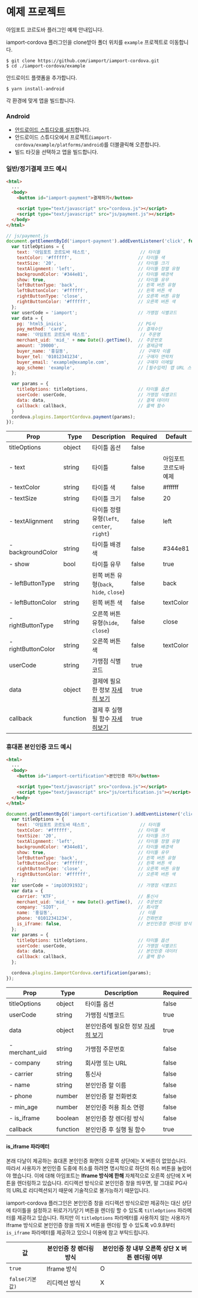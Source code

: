 # 예제 프로젝트

아임포트 코르도바 플러그인 예제 안내입니다.

iamport-cordova 플러그인을 clone받아 폴더 위치를 `example` 프로젝트로 이동합니다.

```
$ git clone https://github.com/iamport/iamport-cordova.git
$ cd ./iamport-cordova/example
```

안드로이드 플랫폼을 추가합니다.

```
$ yarn install-android
```

각 환경에 맞게 앱을 빌드합니다.

### Android
- [안드로이드 스튜디오를 설치](https://developer.android.com/studio)합니다.
- 안드로이드 스튜디오에서 프로젝트(`iamport-cordova/example/platforms/android`)를 더블클릭해 오픈합니다.
- 빌드 타깃을 선택하고 앱을 빌드합니다.


### 일반/정기결제 코드 예시
```html
<html>
  ...
  <body>
    <button id="iamport-payment">결제하기</button>

    <script type="text/javascript" src="cordova.js"></script>
    <script type="text/javascript" src="js/payment.js"></script>
  </body>
</html>
```

```javascript
// js/payment.js
document.getElementById('iamport-payment').addEventListener('click', function() {
  var titleOptions = {
    text: '아임포트 코르도바 테스트',                   // 타이틀
    textColor: '#ffffff',                         // 타이틀 색
    textSize: '20',                               // 타이틀 크기
    textAlignment: 'left',                        // 타이틀 정렬 유형
    backgroundColor: '#344e81',                   // 타이틀 배경색
    show: true,                                   // 타이틀 유무
    leftButtonType: 'back',                       // 왼쪽 버튼 유형
    leftButtonColor: '#ffffff',                   // 왼쪽 버튼 색
    rightButtonType: 'close',                     // 오른쪽 버튼 유형
    rightButtonColor: '#ffffff',                  // 오른쪽 버튼 색
  };
  var userCode = 'iamport';                       // 가맹점 식별코드
  var data = {
    pg: 'html5_inicis',                           // PG사
    pay_method: 'card',                           // 결제수단
    name: '아임포트 코르도바 테스트',                   // 주문명
    merchant_uid: 'mid_' + new Date().getTime(),  // 주문번호
    amount: '39000',                              // 결제금액
    buyer_name: '홍길동',                           // 구매자 이름
    buyer_tel: '01012341234',                     // 구매자 연락처
    buyer_email: 'example@example.com',           // 구매자 이메일
    app_scheme: 'example',                        // [필수입력] 앱 URL 스킴
  };

  var params = {
    titleOptions: titleOptions,                   // 타이틀 옵션
    userCode: userCode,                           // 가맹점 식별코드
    data: data,                                   // 결제 데이터
    callback: callback,                           // 콜백 함수
  }
  cordova.plugins.IamportCordova.payment(params);
});
```

| Prop               | Type     |  Description                                               | Required | Default          |
| ------------------ | -------- | ---------------------------------------------------------- | -------- | ---------------- |
| titleOptions       | object   | 타이틀 옵션                                                   | false    |                  |
| - text             | string   | 타이틀                                                       | false    | 아임포트 코르도바 예제 |
| - textColor        | string   | 타이틀 색                                                    | false     | #ffffff          |
| - textSize         | string   | 타이틀 크기                                                   | false     | 20               |
| - textAlignment    | string   | 타이틀 정렬 유형(`left`, `center`, `right`)                    | false     | left             |  
| - backgroundColor  | string   | 타이틀 배경색                                                  | false    | #344e81           |
| - show             | bool     | 타이틀 유무                                                   | false    | true               |
| - leftButtonType   | string   | 왼쪽 버튼 유형(`back`, `hide`, `close`)                        | false    | back              |
| - leftButtonColor  | string   | 왼쪽 버튼 색                                                  | false    | textColor         |
| - rightButtonType  | string   | 오른쪽 버튼 유형(`hide`, `close`)                              | false    | close             |
| - rightButtonColor | string   | 오른쪽 버튼 색                                                 | false    | textColor         |
| userCode           | string   | 가맹점 식별코드                                                 | true     |                   |
| data               | object   | 결제에 필요한 정보 [자세히 보기](https://docs.iamport.kr/tech/imp) | true     |                   |
| callback           | function | 결제 후 실행 될 함수 [자세히보기](#callback)                       | true     |                   |


### 휴대폰 본인인증 코드 예시
```html
<html>
  ...
  <body>
    <button id="iamport-certification">본인인증 하기</button>

    <script type="text/javascript" src="cordova.js"></script>
    <script type="text/javascript" src="js/certification.js"></script>
  </body>
</html>
```

```javascript
document.getElementById('iamport-certification').addEventListener('click', function() {
  var titleOptions = {
    text: '아임포트 코르도바 테스트',                   // 타이틀
    textColor: '#ffffff',                         // 타이틀 색
    textSize: '20',                               // 타이틀 크기
    textAlignment: 'left',                        // 타이틀 정렬 유형
    backgroundColor: '#344e81',                   // 타이틀 배경색
    show: true,                                   // 타이틀 유무
    leftButtonType: 'back',                       // 왼쪽 버튼 유형
    leftButtonColor: '#ffffff',                   // 왼쪽 버튼 색
    rightButtonType: 'close',                     // 오른쪽 버튼 유형
    rightButtonColor: '#ffffff',                  // 오른쪽 버튼 색
  };
  var userCode = 'imp10391932';                   // 가맹점 식별코드
  var data = {
    carrier: 'KTF',                               // 통신사
    merchant_uid: 'mid_' + new Date().getTime(),  // 주문번호
    company: 'SIOT',                              // 회사명
    name: '홍길동',                                 // 이름
    phone: '01012341234',                         // 전화번호
    is_iframe: false,                             // 본인인증창 렌더링 방식
  };
  var params = {
    titleOptions: titleOptions,                   // 타이틀 옵션
    userCode: userCode,                           // 가맹점 식별코드
    data: data,                                   // 본인인증 데이터
    callback: callback,                           // 콜백 함수
  };

  cordova.plugins.IamportCordova.certification(params);
});
```

| Prop          | Type          |  Description                       | Required   |
| ------------- | ------------- | ---------------------------------- | ---------- |
| titleOptions  | object        | 타이틀 옵션                           | false      |
| userCode      | string        | 가맹점 식별코드                        | true       |
| data          | object        | 본인인증에 필요한 정보 [자세히 보기](https://https://docs.iamport.kr/tech/mobile-authentication#call-authentication)      | true       |
| - merchant_uid| string        | 가맹점 주문번호                        | false      |
| - company     | string        | 회사명 또는 URL                       | false      |
| - carrier     | string        | 통신사                               | false      |
| - name        | string        | 본인인증 할 이름                        | false      |
| - phone       | number        | 본인인증 할 전화번호                     | false      |
| - min_age     | number        | 본인인증 허용 최소 연령                  | false      |
| - is_iframe   | boolean       | 본인인증 창 렌더링 방식                  | false      |
| callback      | function      | 본인인증 후 실행 될 함수                 | true       |

#### is_iframe 파라메터
본래 다날이 제공하는 휴대폰 본인인증 화면의 오른쪽 상단에는 X 버튼이 없었습니다. 따라서 사용자가 본인인증 도중에 취소를 하려면 명시적으로 하단의 취소 버튼을 눌렀어야 했습니다. 이에 대해 아임포트는 **Iframe 방식에 한해** 자체적으로 오른쪽 상단에 X 버튼을 렌더링하고 있습니다. 리디렉션 방식으로 본인인증 창을 띄우면, 말 그대로 PG사의 URL로 리디렉션되기 때문에 기술적으로 불가능하기 때문입니다.

iamport-cordova 플러그인은 본인인증 창을 리디렉션 방식으로만 제공하는 대신 상단에 타이틀을 설정하고 뒤로가기/닫기 버튼을 렌더링 할 수 있도록 `titleOptions` 파라메터를 제공하고 있습니다. 하지만 이 `titleOptions` 파라메터를 사용하지 않는 사용자가 Iframe 방식으로 본인인증 창을 띄워 X 버튼을 렌더링 할 수 있도록 v0.9.8부터 `is_iframe` 파라메터를 제공하고 있으니 이용에 참고 부탁드립니다.

| 값 | 본인인증 창 렌더링 방식 | 본인인증 창 내부 오른쪽 상단 X 버튼 렌더링 여부 |
| - | - | - |
| `true` | Iframe 방식 | O |
| `false(기본값)` | 리디렉션 방식 | X |
